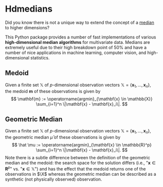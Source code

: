 # Hdmedians

Did you know there is not a unique way to extend the concept of a [median](https://en.wikipedia.org/wiki/Median) to higher dimensions?

This Python package provides a number of fast implementations of various **high-dimensional median 
algorithms** for multivariate data. Medians are extremely useful due to their high breakdown point of 50% and have
a number of nice applications in machine learning, computer vision, and high-dimensional statistics.

## Medoid

Given a finite set $\mathbb{X}$ of $p$-dimensional observation vectors $\mathbb{X}=\{\mathbf{x}_1, \ldots, \mathbf{x}_n\}$, 
the medoid $\mathbf{m}$ of these observations is given by
$$
  \mathbf{m} := \operatorname{argmin}_{\mathbf{x} \in \mathbb{X}} \sum_{i=1}^n \|\mathbf{x} - \mathbf{x}_i\|.
$$

## Geometric Median

Given a finite set $\mathbb{X}$ of $p$-dimensional observation vectors $\mathbb{X}=\{\mathbf{x}_1, \ldots, \mathbf{x}_n\}$, 
the geometric median $\hat{\mu}$ of these observations is given by
$$
  \hat \mu := \operatorname{argmin}_{\mathbf{x} \in \mathbb{R}^p} \sum_{i=1}^n \|\mathbf{x} - \mathbf{x}_i\|.
$$
Note there is a subtle difference between the definition of the geometric median and the medoid: the search space 
for the solution differs (i.e., "$\mathbf{x} \in \mathbf{R}^p$" vs. "$\mathbf{x} \in \mathbb{X}$") and has the 
effect that the medoid returns one of the observations in $\X$ whereas the geometric median can be described 
as a synthetic (not physically observed) observation.